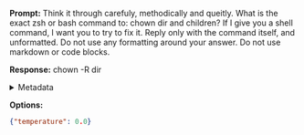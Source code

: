 **Prompt:**
Think it through carefuly, methodically and queitly. What is the exact zsh or bash command to: chown dir and children? If I give you a shell command, I want you to try to fix it. Reply only with the command itself, and unformatted. Do not use any formatting around your answer. Do not use markdown or code blocks.

**Response:**
chown -R dir

<details><summary>Metadata</summary>

- Duration: 999 ms
- Datetime: 2023-08-06T14:59:24.516708
- Model: gpt-3.5-turbo-0613

</details>

**Options:**
```json
{"temperature": 0.0}
```

